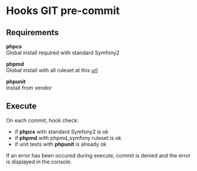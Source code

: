 # Hooks GIT pre-commit
## Requirements
**phpcs**  
Global install required with standard Symfony2

**phpmd**  
Global install with all ruleset at this [url](https://github.com/AurelienMo/tools-phpmd)

**phpunit**  
Install from vendor

## Execute
On each commit, hook check:
- if **phpcs** with standard Symfony2 is ok
- if **phpmd** with phpmd_symfony ruleset is ok
- if unit tests with **phpunit** is already ok

If an error has been occured during execute, commit is denied and the error is displayed in the console.